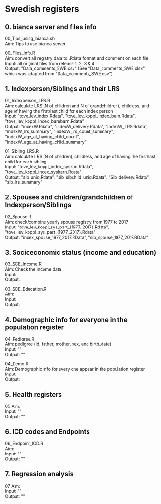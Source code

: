 # Swedish registers


## 0. bianca server and files info
00_Tips_using_bianca.sh  
Aim: Tips to use bianca server 

00_Files_info.R  
Aim: convert all registry data to .Rdata format and comment on each file  
Input: all original files from release 1, 2, 3 & 4  
Output: "Data_comments_SWE.csv" (See "Data_comments_SWE.xlsx", which was adapted from "Data_comments_SWE.csv")  


## 1. Indexperson/Siblings and their LRS
01_Indexperson_LRS.R  
Aim: calculate LRS (N of children and N of grandchildren), childless, and age of having the first/last child for each index person   
Input: "tove_lev_index.Rdata", "tove_lev_koppl_index_barn.Rdata", "tove_lev_koppl_index_barnbarn.Rdata"   
Output: "indexW.Rdata", "indexW_delivery.Rdata", "indexW_LRS.Rdata", "indexW_lrs_summary", "indexW_lrs_count_summary", "indexW_age_at_having_child_count", "indexW_age_at_having_child_summary"  

01_Sibling_LRS.R  
Aim: calculate LRS (N of children), childless, and age of having the first/last child for each sibling   
Input: "tove_lev_koppl_index_syskon.Rdata", "tove_lev_koppl_index_sysbarn.Rdata"     
Output: "sib_uniq.Rdata", "sib_sibchild_uniq.Rdata", "Sib_delivery.Rdata", "sib_lrs_summary"  


## 2. Spouses and children/grandchildren of Indexperson/Siblings 
02_Spouse.R  
Aim: check/combine yearly spouse registry from 1977 to 2017   
Input: "tove_lev_koppl_sys_part_{1977..2017}.Rdata", "tove_lev_koppl_sys_part_{1977..2017}.Rdata"    
Output: "index_spouse_1977_2017.RData", "sib_spouse_1977_2017.RData"    


## 3. Socioeconomic status (income and education)
03_SCE_Income.R  
Aim: Check the income data  
Input:  
Output:  

03_SCE_Education.R  
Aim:  
Input:  
Output:  


## 4. Demographic info for everyone in the population register
04_Pedigree.R  
Aim: pedigree (id, father, mother, sex, and birth_date)  
Input: ""   
Output: ""   

04_Demo.R  
Aim: Demographic info for every one appear in the population register    
Input:  
Output:  


## 5. Health registers
05
Aim:   
Input: ""   
Output: ""   


## 6. ICD codes and Endpoints  
06_Endpoint_ICD.R  
Aim:    
Input: ""   
Output: ""  


## 7. Regression analysis
07
Aim:   
Input: ""   
Output: ""   


